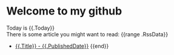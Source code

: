 # Welcome to my github 
Today is {{.Today}}\
There is some article you might want to read:
{{range .RssData}}
 - [{{.Title}} - {{.PublishedDate}}]({{.Link}})
{{end}}